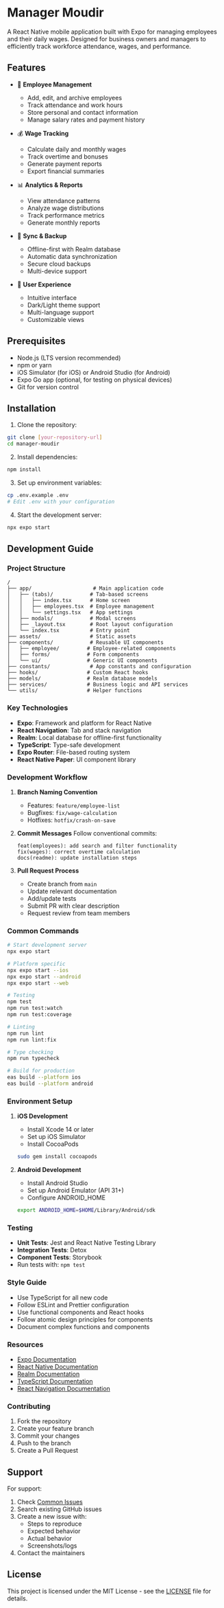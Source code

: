# Manager Moudir

A React Native mobile application built with Expo for managing employees and their daily wages. Designed for business owners and managers to efficiently track workforce attendance, wages, and performance.

## Features

- 📱 **Employee Management**
  - Add, edit, and archive employees
  - Track attendance and work hours
  - Store personal and contact information
  - Manage salary rates and payment history

- 💰 **Wage Tracking**
  - Calculate daily and monthly wages
  - Track overtime and bonuses
  - Generate payment reports
  - Export financial summaries

- 📊 **Analytics & Reports**
  - View attendance patterns
  - Analyze wage distributions
  - Track performance metrics
  - Generate monthly reports

- 🔄 **Sync & Backup**
  - Offline-first with Realm database
  - Automatic data synchronization
  - Secure cloud backups
  - Multi-device support

- 🎨 **User Experience**
  - Intuitive interface
  - Dark/Light theme support
  - Multi-language support
  - Customizable views

## Prerequisites

- Node.js (LTS version recommended)
- npm or yarn
- iOS Simulator (for iOS) or Android Studio (for Android)
- Expo Go app (optional, for testing on physical devices)
- Git for version control

## Installation

1. Clone the repository:

```bash
git clone [your-repository-url]
cd manager-moudir

```

2. Install dependencies:

```bash
npm install
```

3. Set up environment variables:

```bash
cp .env.example .env
# Edit .env with your configuration
```

4. Start the development server:

```bash
npx expo start
```

## Development Guide

### Project Structure
```
/
├── app/                    # Main application code
│   ├── (tabs)/            # Tab-based screens
│   │   ├── index.tsx      # Home screen
│   │   ├── employees.tsx  # Employee management
│   │   └── settings.tsx   # App settings
│   ├── modals/            # Modal screens
│   ├── _layout.tsx        # Root layout configuration
│   └── index.tsx          # Entry point
├── assets/                # Static assets
├── components/            # Reusable UI components
│   ├── employee/         # Employee-related components
│   ├── forms/            # Form components
│   └── ui/               # Generic UI components
├── constants/             # App constants and configuration
├── hooks/                # Custom React hooks
├── models/               # Realm database models
├── services/             # Business logic and API services
└── utils/                # Helper functions
```

### Key Technologies

- **Expo**: Framework and platform for React Native
- **React Navigation**: Tab and stack navigation
- **Realm**: Local database for offline-first functionality
- **TypeScript**: Type-safe development
- **Expo Router**: File-based routing system
- **React Native Paper**: UI component library

### Development Workflow

1. **Branch Naming Convention**
   - Features: `feature/employee-list`
   - Bugfixes: `fix/wage-calculation`
   - Hotfixes: `hotfix/crash-on-save`

2. **Commit Messages**
   Follow conventional commits:
   ```
   feat(employees): add search and filter functionality
   fix(wages): correct overtime calculation
   docs(readme): update installation steps
   ```

3. **Pull Request Process**
   - Create branch from `main`
   - Update relevant documentation
   - Add/update tests
   - Submit PR with clear description
   - Request review from team members

### Common Commands

```bash
# Start development server
npx expo start

# Platform specific
npx expo start --ios
npx expo start --android
npx expo start --web

# Testing
npm test
npm run test:watch
npm run test:coverage

# Linting
npm run lint
npm run lint:fix

# Type checking
npm run typecheck

# Build for production
eas build --platform ios
eas build --platform android
```

### Environment Setup

1. **iOS Development**
   - Install Xcode 14 or later
   - Set up iOS Simulator
   - Install CocoaPods
   ```bash
   sudo gem install cocoapods
   ```

2. **Android Development**
   - Install Android Studio
   - Set up Android Emulator (API 31+)
   - Configure ANDROID_HOME
   ```bash
   export ANDROID_HOME=$HOME/Library/Android/sdk
   ```

### Testing

- **Unit Tests**: Jest and React Native Testing Library
- **Integration Tests**: Detox
- **Component Tests**: Storybook
- Run tests with: `npm test`

### Style Guide

- Use TypeScript for all new code
- Follow ESLint and Prettier configuration
- Use functional components and React hooks
- Follow atomic design principles for components
- Document complex functions and components

### Resources

- [Expo Documentation](https://docs.expo.dev/)
- [React Native Documentation](https://reactnative.dev/)
- [Realm Documentation](https://www.mongodb.com/docs/realm/)
- [TypeScript Documentation](https://www.typescriptlang.org/docs/)
- [React Navigation Documentation](https://reactnavigation.org/)

### Contributing

1. Fork the repository
2. Create your feature branch
3. Commit your changes
4. Push to the branch
5. Create a Pull Request

## Support

For support:
1. Check [Common Issues](docs/TROUBLESHOOTING.md)
2. Search existing GitHub issues
3. Create a new issue with:
   - Steps to reproduce
   - Expected behavior
   - Actual behavior
   - Screenshots/logs
4. Contact the maintainers

## License

This project is licensed under the MIT License - see the [LICENSE](LICENSE) file for details.
